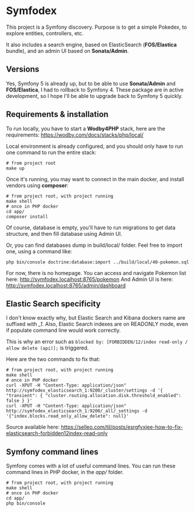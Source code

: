 # Symfodex

This project is a Symfony discovery.
Purpose is to get a simple Pokedex, to explore entities, controllers, etc.

It also includes a search engine, based on ElasticSearch (**FOS/Elastica** bundle), and an admin UI based on **Sonata/Admin**.

## Versions
Yes, Symfony 5 is already up, but to be able to use **Sonata/Admin** and **FOS/Elastica**, I had to rollback to Symfony 4.
These package are in active development, so I hope I'll be able to upgrade back to Symfony 5 quickly.

## Requirements & installation
To run locally, you have to start a **Wodby4PHP** stack, here are the requirements: https://wodby.com/docs/stacks/php/local/

Local environment is already configured, and you should only have to run one command to run the entire stack:
```
# from project root
make up
```

Once it's running, you may want to connect in the main docker, and install vendors using **composer**:
```
# from project root, with project running
make shell
# once in PHP docker
cd app/
composer install
```

Of course, database is empty, you'll have to run migrations to get data structure, and then fill database using Admin UI.

Or, you can find databases dump in build/local/ folder. Feel free to import one, using a command like:
```
php bin/console doctrine:database:import ../build/local/40-pokemon.sql
```

For now, there is no homepage.
You can access and navigate Pokemon list here: http://symfodex.localhost:8765/pokemon
And Admin UI is here: http://symfodex.localhost:8765/admin/dashboard

## Elastic Search specificity

I don't know exactly why, but Elastic Search and Kibana dockers name are suffixed with *\_1*.
Also, Elastic Search indexes are on READONLY mode, even if populate command line would work correctly.

This is why an error such as `blocked by: [FORBIDDEN/12/index read-only / allow delete (api)];` is triggered.

Here are the two commands to fix that:
```
# from project root, with project running
make shell
# once in PHP docker
curl -XPUT -H "Content-Type: application/json" http://symfodex_elasticsearch_1:9200/_cluster/settings -d '{ "transient": { "cluster.routing.allocation.disk.threshold_enabled": false } }'
curl -XPUT -H "Content-Type: application/json" http://symfodex_elasticsearch_1:9200/_all/_settings -d '{"index.blocks.read_only_allow_delete": null}'
```

Source available here: https://selleo.com/til/posts/esrgfyxjee-how-to-fix-elasticsearch-forbidden12index-read-only

## Symfony command lines

Symfony comes with a lot of useful command lines. You can run these command lines in PHP docker, in the *app/* folder.
```
# from project root, with project running
make shell
# once in PHP docker
cd app/
php bin/console
```

